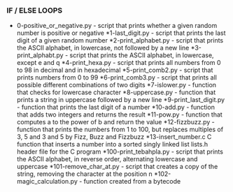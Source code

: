 ### IF / ELSE LOOPS
* 0-positive_or_negative.py - script that prints whether a given random number is positive or negative
*1-last_digit.py - script that prints the last digit of a given random number
*2-print_alphabet.py - script that prints the ASCII alphabet, in lowercase, not followed by a new line
*3-print_alphabt.py - script that prints the ASCII alphabet, in lowercase, except e and q
*4-print_hexa.py - script that prints all numbers from 0 to 98 in decimal and in hexadecimal
*5-print_comb2.py - script that prints numbers from 0 to 99
*6-print_comb3.py - script that prints all possible different combinations of two digits
*7-islower.py - function that checks for lowercase character
*8-uppercase.py - function that prints a string in uppercase followed by a new line
*9-print_last_digit.py - function that prints the last digit of a number
*10-add.py - function that adds two integers and returns the result
*11-pow.py - function that computes a to the power of b and return the value
*12-fizzbuzz.py - function that prints the numbers from 1 to 100, but replaces multiples of 3, 5 and 3 and 5 by Fizz, Buzz and Fizzbuzz
*13-insert_number.c C function that inserts a number into a sorted singly linked list
lists.h header file for the C program
*100-print_tebahpla.py - script that prints the ASCII alphabet, in reverse order, alternating lowercase and uppercase
*101-remove_char_at.py - script that creates a copy of the string, removing the character at the position n
*102-magic_calculation.py - function created from a bytecode